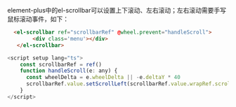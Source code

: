 element-plus中的el-scrollbar可以设置上下滚动、左右滚动；左右滚动需要手写鼠标滚动事件，如下：

```html
  <el-scrollbar ref="scrollbarRef" @wheel.prevent="handleScroll">
  		<div class='menu'></div>
   </el-scrollbar>
```

```js
<script setup lang="ts">
	const scrollbarRef = ref()
	function handleScroll(e: any) {
	  const wheelDelta = e.wheelDelta || -e.deltaY * 40
	  scrollbarRef.value.setScrollLeft(scrollbarRef.value.wrapRef.scrollLeft - wheelDelta)
	}
</script>

```
